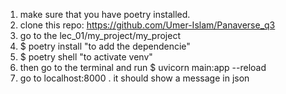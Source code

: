 1. make sure that you have poetry installed.
2. clone this repo: https://github.com/Umer-Islam/Panaverse_q3
3. go to the lec_01/my_project/my_project
4. $ poetry install  "to add the dependencie"
5. $ poetry shell    "to activate venv"
6. then go to the terminal and run $ uvicorn main:app --reload
7. go to localhost:8000 . it should show a message in json
